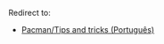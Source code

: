 Redirect to:

*   [Pacman/Tips and tricks (Português)](/index.php/Pacman/Tips_and_tricks_(Portugu%C3%AAs) "Pacman/Tips and tricks (Português)")